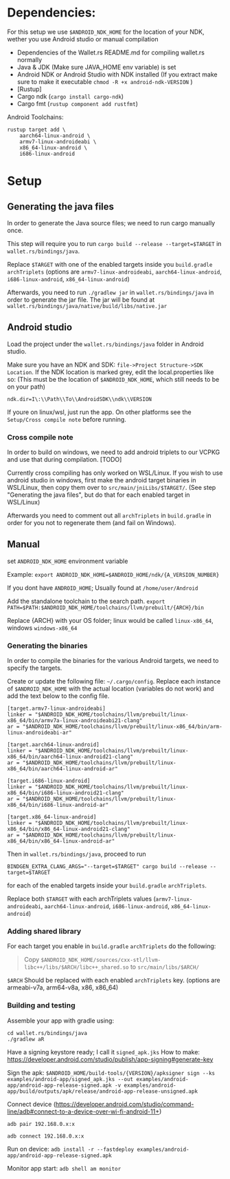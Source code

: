 # Dependencies:
For this setup we use `$ANDROID_NDK_HOME` for the location of your NDK, wether you use Android studio or manual compilation

- Dependencies of the Wallet.rs README.md for compiling wallet.rs normally
- Java & JDK (Make sure JAVA_HOME env variable) is set
- Android NDK or Android Studio with NDK installed (If you extract make sure to make it executable `chmod -R +x android-ndk-VERSION` )
- [Rustup]
- Cargo ndk (`cargo install cargo-ndk`)
- Cargo fmt (`rustup component add rustfmt`)

Android Toolchains: 
```
rustup target add \
    aarch64-linux-android \
    armv7-linux-androideabi \
    x86_64-linux-android \
    i686-linux-android
```

# Setup

## Generating the java files
In order to generate the Java source files; we need to run cargo manually once. 

This step will require you to run `cargo build --release --target=$TARGET` in `wallet.rs/bindings/java`.

Replace `$TARGET` with one of the enabled targets inside you `build.gradle` `archTriplets` (options are `armv7-linux-androideabi`, `aarch64-linux-android`, `i686-linux-android`, `x86_64-linux-android`)

Afterwards, you need to run `./gradlew jar` in `wallet.rs/bindings/java` in order to generate the jar file.
The jar will be found at `wallet.rs/bindings/java/native/build/libs/native.jar`

## Android studio

Load the project under the `wallet.rs/bindings/java` folder in Android studio.

Make sure you have an NDK and SDK: `file->Project Structure->SDK Location`. If the NDK location is marked grey, edit the local.properties like so: (This must be the location of `$ANDROID_NDK_HOME`, which still needs to be on your path)
```
ndk.dir=I\:\\Path\\To\\AndroidSDK\\ndk\\VERSION
```

If youre on linux/wsl, just run the app. On other platforms see the `Setup/Cross compile note` before running.

### Cross compile note

In order to build on windows, we need to add android triplets to our VCPKG and use that during compilation. 
[TODO]

Currently cross compiling has only worked on WSL/Linux.
If you wish to use android studio in windows, first make the android target binaries in WSL/Linux, then copy them over to `src/main/jniLibs/$TARGET/`. (See step "Generating the java files", but do that for each enabled target in WSL/Linux)

Afterwards you need to comment out all `archTriplets` in `build.gradle` in order for you not to regenerate them (and fail on Windows).

## Manual

set `ANDROID_NDK_HOME` environment variable

Example: `export ANDROID_NDK_HOME=$ANDROID_HOME/ndk/{A_VERSION_NUMBER}`

If you dont have `ANDROID_HOME`; Usually found at `/home/user/Android`

Add the standalone toolchain to the search path.
`export PATH=$PATH:$ANDROID_NDK_HOME/toolchains/llvm/prebuilt/{ARCH}/bin`

Replace {ARCH} with your OS folder; linux would be called `linux-x86_64`, windows `windows-x86_64`

### Generating the binaries

In order to compile the binaries for the various Android targets, we need to specify the targets.

Create or update the following file: `~/.cargo/config`.
Replace each instance of `$ANDROID_NDK_HOME` with the actual location (variables do not work) and add the text below to the config file.
```
[target.armv7-linux-androideabi]
linker = "$ANDROID_NDK_HOME/toolchains/llvm/prebuilt/linux-x86_64/bin/armv7a-linux-androideabi21-clang"
ar = "$ANDROID_NDK_HOME/toolchains/llvm/prebuilt/linux-x86_64/bin/arm-linux-androideabi-ar"

[target.aarch64-linux-android]
linker = "$ANDROID_NDK_HOME/toolchains/llvm/prebuilt/linux-x86_64/bin/aarch64-linux-android21-clang"
ar = "$ANDROID_NDK_HOME/toolchains/llvm/prebuilt/linux-x86_64/bin/aarch64-linux-android-ar"

[target.i686-linux-android]
linker = "$ANDROID_NDK_HOME/toolchains/llvm/prebuilt/linux-x86_64/bin/i686-linux-android21-clang"
ar = "$ANDROID_NDK_HOME/toolchains/llvm/prebuilt/linux-x86_64/bin/i686-linux-android-ar"

[target.x86_64-linux-android]
linker = "$ANDROID_NDK_HOME/toolchains/llvm/prebuilt/linux-x86_64/bin/x86_64-linux-android21-clang"
ar = "$ANDROID_NDK_HOME/toolchains/llvm/prebuilt/linux-x86_64/bin/x86_64-linux-android-ar"
```

Then in `wallet.rs/bindings/java`, proceed to run 

`BINDGEN_EXTRA_CLANG_ARGS="--target=$TARGET" cargo build --release --target=$TARGET` 

for each of the enabled targets inside your `build.gradle` `archTriplets`.

Replace both `$TARGET` with each archTriplets values (`armv7-linux-androideabi`, `aarch64-linux-android`, `i686-linux-android`, `x86_64-linux-android`)

### Adding shared library
For each target you enable in `build.gradle` `archTriplets` do the following:
> Copy `$ANDROID_NDK_HOME/sources/cxx-stl/llvm-libc++/libs/$ARCH/libc++_shared.so`
> to `src/main/libs/$ARCH/`

`$ARCH` Should be replaced with each enabled `archTriplets` key. (options are armeabi-v7a, arm64-v8a, x86, x86_64)


### Building and testing

Assemble your app with gradle using:
```
cd wallet.rs/bindings/java
./gradlew aR
```

Have a signing keystore ready; I call it `signed_apk.jks`
How to make: https://developer.android.com/studio/publish/app-signing#generate-key

Sign the apk:
`$ANDROID_HOME/build-tools/{VERSION}/apksigner sign --ks examples/android-app/signed_apk.jks --out examples/android-app/android-app-release-signed.apk -v examples/android-app/build/outputs/apk/release/android-app-release-unsigned.apk`

Connect device (https://developer.android.com/studio/command-line/adb#connect-to-a-device-over-wi-fi-android-11+)

`adb pair 192.168.0.x:x` 

`adb connect 192.168.0.x:x`

Run on device:
`adb install -r --fastdeploy examples/android-app/android-app-release-signed.apk`

Monitor app start:
`adb shell am monitor`